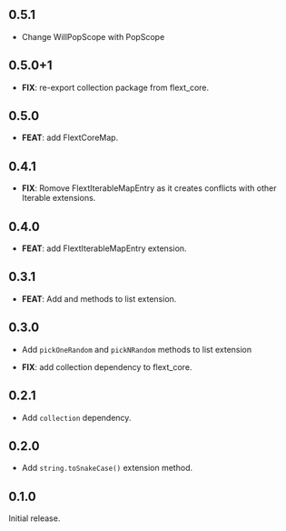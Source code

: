 ## 0.5.1

 - Change WillPopScope with PopScope

## 0.5.0+1

 - **FIX**: re-export collection package from flext_core.

## 0.5.0

- **FEAT**: add FlextCoreMap.

## 0.4.1

- **FIX**: Romove FlextIterableMapEntry as it creates conflicts with other Iterable extensions.

## 0.4.0

- **FEAT**: add FlextIterableMapEntry extension.

## 0.3.1

- **FEAT**: Add  and  methods to list extension.

## 0.3.0

- Add `pickOneRandom` and `pickNRandom` methods to list extension

- **FIX**: add collection dependency to flext_core.

## 0.2.1

- Add `collection` dependency.

## 0.2.0

- Add `string.toSnakeCase()` extension method.

## 0.1.0

Initial release.
